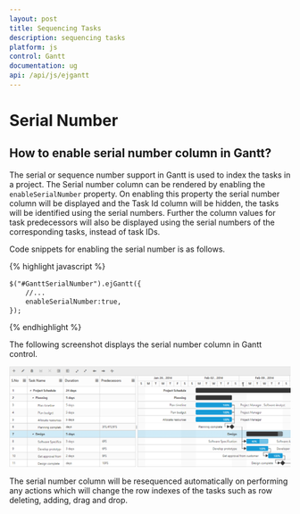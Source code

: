 ```yaml
---
layout: post
title: Sequencing Tasks
description: sequencing tasks
platform: js
control: Gantt
documentation: ug
api: /api/js/ejgantt
---
```


# Serial Number

## How to enable serial number column in Gantt?

The serial or sequence number support in Gantt is used to index the tasks in a project. The Serial number column can be rendered by enabling the `enableSerialNumber` property. On enabling this property the serial number column will be displayed and the Task Id column will be hidden, the tasks will be identified using the serial numbers. Further the column values for task predecessors will also be displayed using the serial numbers of the corresponding tasks, instead of task IDs.

Code snippets for enabling the serial number is as follows.

{% highlight javascript %}

    $("#GanttSerialNumber").ejGantt({
        //...
        enableSerialNumber:true,
    });

{% endhighlight %}

The following screenshot displays the serial number column in Gantt control.

![](/js/Gantt/Serial-Number_images/Serial_img1.png)

The serial number column will be resequenced automatically on performing any actions which will change the row indexes of the tasks such as row deleting, adding, drag and drop.